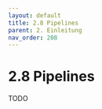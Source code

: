 ```yaml
---
layout: default
title: 2.8 Pipelines
parent: 2. Einleitung
nav_order: 208
---
```


# 2.8 Pipelines

TODO
